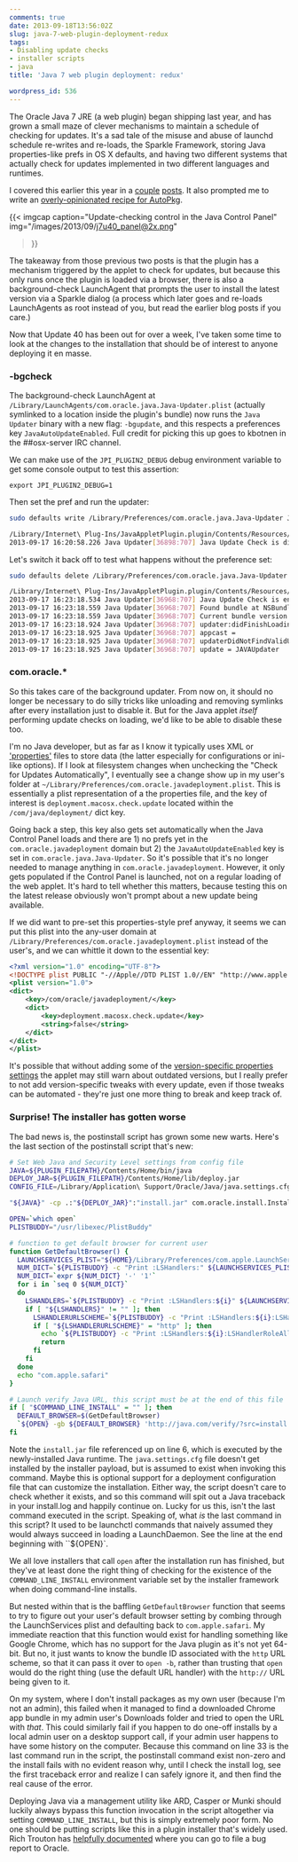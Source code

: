 ```yaml
---
comments: true
date: 2013-09-18T13:56:02Z
slug: java-7-web-plugin-deployment-redux
tags:
- Disabling update checks
- installer scripts
- java
title: 'Java 7 web plugin deployment: redux'

wordpress_id: 536
---
```


<!-- [![JavaCupLogo-161](images/2013/02/JavaCupLogo-161.png)](images/2013/02/JavaCupLogo-161.png) -->

The Oracle Java 7 JRE (a web plugin) began shipping last year, and has grown a small maze of clever mechanisms to maintain a schedule of checking for updates. It's a sad tale of the misuse and abuse of launchd schedule re-writes and re-loads, the Sparkle Framework, storing Java properties-like prefs in OS X defaults, and having two different systems that actually check for updates implemented in two different languages and runtimes.

I covered this earlier this year in a [couple](http://macops.ca/everything-youll-wish-you-didnt-know-about-disabling-java-7-updates/) [posts](http://macops.ca/java-7-how-not-to-use-launchd-for-your-app/). It also prompted me to write an [overly-opinionated recipe for AutoPkg](https://github.com/autopkg/recipes/blob/78f07357c58142b2732f997d326ec204ee6c4506/OracleJava7/OracleJava7.munki.recipe#L41-L65). 

{{< imgcap
  caption="Update-checking control in the Java Control Panel"
  img="/images/2013/09/j7u40_panel@2x.png"
>}}

The takeaway from those previous two posts is that the plugin has a mechanism triggered by the applet to check for updates, but because this only runs once the plugin is loaded via a browser, there is also a background-check LaunchAgent that prompts the user to install the latest version via a Sparkle dialog (a process which later goes and re-loads LaunchAgents as root instead of you, but read the earlier blog posts if you care.)

Now that Update 40 has been out for over a week, I've taken some time to look at the changes to the installation that should be of interest to anyone deploying it en masse.

<!--more-->

### -bgcheck

The background-check LaunchAgent at `/Library/LaunchAgents/com.oracle.java.Java-Updater.plist` (actually symlinked to a location inside the plugin's bundle) now runs the `Java Updater` binary with a new flag: `-bgupdate`, and this respects a preferences key `JavaAutoUpdateEnabled`. Full credit for picking this up goes to kbotnen in the ##osx-server IRC channel.

We can make use of the `JPI_PLUGIN2_DEBUG` debug environment variable to get some console output to test this assertion:

`export JPI_PLUGIN2_DEBUG=1`

Then set the pref and run the updater:

```bash
sudo defaults write /Library/Preferences/com.oracle.java.Java-Updater JavaAutoUpdateEnabled -bool false

/Library/Internet\ Plug-Ins/JavaAppletPlugin.plugin/Contents/Resources/Java\ Updater.app/Contents/MacOS/Java\ Updater -bgcheck
2013-09-17 16:20:58.226 Java Updater[36898:707] Java Update Check is disabled
```

Let's switch it back off to test what happens without the preference set:

```bash
sudo defaults delete /Library/Preferences/com.oracle.java.Java-Updater JavaAutoUpdateEnabled

/Library/Internet\ Plug-Ins/JavaAppletPlugin.plugin/Contents/Resources/Java\ Updater.app/Contents/MacOS/Java\ Updater -bgcheck
2013-09-17 16:23:18.534 Java Updater[36968:707] Java Update Check is enabled by default
2013-09-17 16:23:18.559 Java Updater[36968:707] Found bundle at NSBundle  (not yet loaded)
2013-09-17 16:23:18.559 Java Updater[36968:707] Current bundle version = 1.7.40.43
2013-09-17 16:23:18.924 Java Updater[36968:707] updater:didFinishLoadingAppcast:
2013-09-17 16:23:18.925 Java Updater[36968:707] appcast =
2013-09-17 16:23:18.925 Java Updater[36968:707] updaterDidNotFindValidUpdate:
2013-09-17 16:23:18.925 Java Updater[36968:707] update = JAVAUpdater
```

### com.oracle.*

So this takes care of the background updater. From now on, it should no longer be necessary to do silly tricks like unloading and removing symlinks after every installation just to disable it. But for the Java applet _itself_ performing update checks on loading, we'd like to be able to disable these too.

I'm no Java developer, but as far as I know it typically uses XML or ['properties'](http://en.wikipedia.org/wiki/.properties) files to store data (the latter especially for configurations or ini-like options). If I look at filesystem changes when unchecking the "Check for Updates Automatically", I eventually see a change show up in my user's folder at `~/Library/Preferences/com.oracle.javadeployment.plist`. This is essentially a plist representation of a the properties file, and the key of interest is `deployment.macosx.check.update` located within the `/com/java/deployment/` dict key.

Going back a step, this key also gets set automatically when the Java Control Panel loads and there are 1) no prefs yet in the `com.oracle.javadeployment` domain but 2) the `JavaAutoUpdateEnabled` key is set in `com.oracle.java.Java-Updater`. So it's possible that it's no longer needed to manage anything in `com.oracle.javadeployment`. However, it only gets populated if the Control Panel is launched, not on a regular loading of the web applet. It's hard to tell whether this matters, because testing this on the latest release obviously won't prompt about a new update being available.

If we did want to pre-set this properties-style pref anyway, it seems we can put this plist into the any-user domain at `/Library/Preferences/com.oracle.javadeployment.plist` instead of the user's, and we can whittle it down to the essential key:

```xml
<?xml version="1.0" encoding="UTF-8"?>
<!DOCTYPE plist PUBLIC "-//Apple//DTD PLIST 1.0//EN" "http://www.apple.com/DTDs/PropertyList-1.0.dtd">
<plist version="1.0">
<dict>
    <key>/com/oracle/javadeployment/</key>
    <dict>
        <key>deployment.macosx.check.update</key>
        <string>false</string>
    </dict>
</dict>
</plist>
```

It's possible that without adding some of the [version-specific properties settings](https://github.com/autopkg/recipes/blob/78f07357c58142b2732f997d326ec204ee6c4506/OracleJava7/OracleJava7.munki.recipe#L50-L51) the applet may still warn about outdated versions, but I really prefer to not add version-specific tweaks with every update, even if those tweaks can be automated - they're just one more thing to break and keep track of.

### Surprise! The installer has gotten worse

The bad news is, the postinstall script has grown some new warts. Here's the last section of the postinstall script that's new:

```bash
# Set Web Java and Security Level settings from config file
JAVA=${PLUGIN_FILEPATH}/Contents/Home/bin/java
DEPLOY_JAR=${PLUGIN_FILEPATH}/Contents/Home/lib/deploy.jar
CONFIG_FILE=/Library/Application\ Support/Oracle/Java/java.settings.cfg

"${JAVA}" -cp .:"${DEPLOY_JAR}":"install.jar" com.oracle.install.InstallOptions -f "${CONFIG_FILE}"

OPEN=`which open`
PLISTBUDDY="/usr/libexec/PlistBuddy"

# function to get default browser for current user
function GetDefaultBrowser() {
  LAUNCHSERVICES_PLIST="${HOME}/Library/Preferences/com.apple.LaunchServices.plist"
  NUM_DICT=`${PLISTBUDDY} -c "Print :LSHandlers:" ${LAUNCHSERVICES_PLIST} | grep "Dict"| wc -l`
  NUM_DICT=`expr ${NUM_DICT} '-' '1'`
  for i in `seq 0 ${NUM_DICT}`
  do
    LSHANDLERS=`${PLISTBUDDY} -c "Print :LSHandlers:${i}" ${LAUNCHSERVICES_PLIST} | grep "LSHandlerURLScheme"`
    if [ "${LSHANDLERS}" != "" ]; then
      LSHANDLERURLSCHEME=`${PLISTBUDDY} -c "Print :LSHandlers:${i}:LSHandlerURLScheme" ${LAUNCHSERVICES_PLIST}`
      if [ "${LSHANDLERURLSCHEME}" = "http" ]; then
        echo `${PLISTBUDDY} -c "Print :LSHandlers:${i}:LSHandlerRoleAll" ${LAUNCHSERVICES_PLIST}`
        return
      fi
    fi
  done
  echo "com.apple.safari"
}

# Launch verify Java URL, this script must be at the end of this file
if [ "$COMMAND_LINE_INSTALL" = "" ]; then
  DEFAULT_BROWSER=$(GetDefaultBrowser)
  `${OPEN} -gb ${DEFAULT_BROWSER} 'http://java.com/verify/?src=install'`
fi
```

Note the `install.jar` file referenced up on line 6, which is executed by the newly-installed Java runtime. The `java.settings.cfg` file doesn't get installed by the installer payload, but is assumed to exist when invoking this command. Maybe this is optional support for a deployment configuration file that can customize the installation. Either way, the script doesn't care to check whether it exists, and so this command will spit out a Java traceback in your install.log and happily continue on. Lucky for us this, isn't the last command executed in the script. Speaking of, what _is_ the last command in this script? It used to be launchctl commands that naively assumed they would always succeed in loading a LaunchDaemon. See the line at the end beginning with ``${OPEN}`.

We all love installers that call `open` after the installation run has finished, but they've at least done the right thing of checking for the existence of the `COMMAND_LINE_INSTALL` environment variable set by the installer framework when doing command-line installs.

But nested within that is the baffling `GetDefaultBrowser` function that seems to try to figure out your user's default browser setting by combing through the LaunchServices plist and defaulting back to `com.apple.safari`. My immediate reaction that this function would exist for handling something like Google Chrome, which has no support for the Java plugin as it's not yet 64-bit. But no, it just wants to know the bundle ID associated with the `http` URL scheme, so that it can pass it over to `open -b`, rather than trusting that `open` would do the right thing (use the default URL handler) with the `http://` URL being given to it.

On my system, where I don't install packages as my own user (because I'm not an admin), this failed when it managed to find a downloaded Chrome app bundle in my admin user's Downloads folder and tried to open the URL with _that_. This could similarly fail if you happen to do one-off installs by a local admin user on a desktop support call, if your admin user happens to have some history on the computer. Because this command on line 33 is the last command run in the script, the postinstall command exist non-zero and the install fails with no evident reason why, until I check the install log, see the first traceback error and realize I can safely ignore it, and then find the real cause of the error.

Deploying Java via a management utility like ARD, Casper or Munki should luckily always bypass this function invocation in the script altogether via setting `COMMAND_LINE_INSTALL`, but this is simply extremely poor form. No one should be putting scripts like this in a plugin installer that's widely used. Rich Trouton has [helpfully documented](http://derflounder.wordpress.com/2013/02/23/filing-bugreports-with-oracle-for-mac-os-xs-java-7/) where you can go to file a bug report to Oracle.
